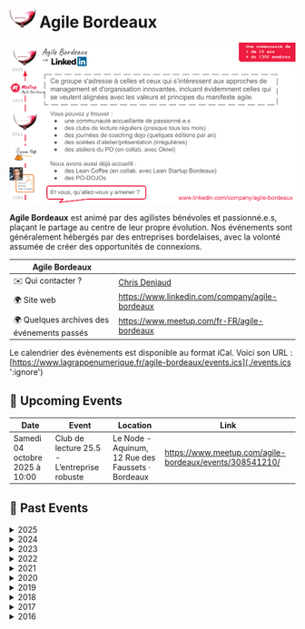 # ![](./logo_agile_bordeaux_10.png) Agile Bordeaux 
![resume](./resume_agile_bordeaux.png)

**Agile Bordeaux** est animé par des agilistes bénévoles et passionné.e.s, plaçant le partage au centre de leur propre évolution.
Nos événements sont généralement hébergés par des entreprises bordelaises, avec la volonté assumée de créer des opportunités de connexions.
 

| Agile Bordeaux              |    |
| ------------------------------ | --- |
| ✉️ Qui contacter ?              | [Chris Deniaud](mailto:agilite@deniaud.eu) |
| 🌍 Site web                    | https://www.linkedin.com/company/agile-bordeaux |
| 🌍 Quelques archives des événements passés  | https://www.meetup.com/fr-FR/agile-bordeaux |

Le calendrier des évènements est disponible au format iCal.
Voici son URL : [https://www.lagrappenumerique.fr/agile-bordeaux/events.ics](./events.ics ':ignore')

<!-- EVENTS:START -->
## 📅 Upcoming Events

| Date | Event | Location | Link |
|------|--------|----------|------|
| Samedi 04 octobre 2025 à 10:00 | Club de lecture 25.5 - L’entreprise robuste | Le Node - Aquinum, 12 Rue des Faussets · Bordeaux | https://www.meetup.com/agile-bordeaux/events/308541210/ |

## 📆 Past Events

<details>
<summary>2025</summary>

| Date | Event | Location | Link |
|------|--------|----------|------|
| Mercredi 17 septembre 2025 à 18:30 | La Bière Agile de Bordeaux | Le Cornichon - 1 Quai Richelieu, 33000 Bordeaux | https://www.linkedin.com/events/bi-reagilebordeaux7371811827380391936/ |
| Mardi 16 septembre 2025 à 18:30 | Soirée Serious Game | Capgemini, 19 All. James Watt · MERIGNAC - Bâtiment D - 2e étage | https://www.meetup.com/agile-bordeaux/events/309810368/ |
| Samedi 06 septembre 2025 à 10:00 | Club de lecture 25.4 - Les livres de l’été | Le Node - Aquinum, 12 Rue des Faussets · Bordeaux | https://www.meetup.com/agile-bordeaux/events/308541098/ |
| Samedi 14 juin 2025 à 10:00 | Club de lecture 25.3 - Ecotopia | Lieu-dit Jambriaud à Saint-Hilaire d'Estissac | https://www.meetup.com/agile-bordeaux/events/307181506/? |
| Samedi 05 avril 2025 à 10:00 | Club de lecture 25.2 - Petit manuel de résistance contemporaine | 12 Rue des Faussets, Bordeaux | https://www.meetup.com/agile-bordeaux/events/306121267/ |
| Jeudi 13 mars 2025 à 18:30 | Scrum ET Kanban - L’alliage résilient de l’amélioration continue de vos produits | 12 Rue des Faussets, Bordeaux | https://www.meetup.com/agile-bordeaux/events/305865751/ |
| Samedi 15 février 2025 à 09:00 | Coaching Dojo 25.1 | 13 Rue Archimède, Mérignac | https://www.meetup.com/agile-bordeaux/events/305095745/ |
| Samedi 08 février 2025 à 10:00 | Club de lecture 25.1 - Nexus | 12 Rue des Faussets, Bordeaux | https://www.meetup.com/agile-bordeaux/events/305223231/ |
</details>

<details>
<summary>2024</summary>

| Date | Event | Location | Link |
|------|--------|----------|------|
| Samedi 30 novembre 2024 à 10:00 | Club de lecture 24.8 - Une sacrée envie de foutre le bordel | 12 Rue des Faussets, Bordeaux | https://www.meetup.com/agile-bordeaux/events/303986394/ |
| Samedi 05 octobre 2024 à 10:00 | Club de lecture 24.7 - Dans le cerveau des champions | 12 Rue des Faussets, Bordeaux | https://www.meetup.com/agile-bordeaux/events/302002220/ |
| Samedi 07 septembre 2024 à 10:00 | Club de lecture 24.6 - Les livres de l’été | 12 Rue des Faussets, Bordeaux | https://www.meetup.com/agile-bordeaux/events/302002044/ |
| Samedi 29 juin 2024 à 09:00 | Coaching Dojo Juin | 44 Rue Lucien Faure, Bordeaux | https://www.meetup.com/agile-bordeaux/events/301323388/ |
| Samedi 15 juin 2024 à 10:00 | Club de lecture 24.5 - Pour en finir avec le machin | 12 Rue des Faussets, Bordeaux | https://www.meetup.com/agile-bordeaux/events/301013894/ |
| Mardi 07 mai 2024 à 19:00 | Atelier du PO #6 : Mission anti-sabotage | 10 Pl. Saint-Christoly, Bordeaux | https://www.meetup.com/agile-bordeaux/events/300755558/ |
| Samedi 04 mai 2024 à 10:00 | Club de lecture 24.4 - Changer d’altitude | 12 Rue des Faussets, Bordeaux | https://www.meetup.com/agile-bordeaux/events/299362757/ |
| Samedi 23 mars 2024 à 09:30 | Club de lecture 24.3 - La boîte à outils de la méthode OKR | Online | https://www.meetup.com/agile-bordeaux/events/298848223/ |
| Samedi 16 mars 2024 à 09:00 | Coaching Dojo Mars | 17 Quai Louis XVIII, Bordeaux | https://www.meetup.com/agile-bordeaux/events/299213788/ |
| Mercredi 13 mars 2024 à 19:00 | Atelier du PO #5 : Lean Coffee | 10 Pl. Saint-Christoly, Bordeaux | https://www.meetup.com/agile-bordeaux/events/299637290/ |
| Mardi 27 février 2024 à 19:00 | Agile Bordeaux 24.1 | 1 Av. Henri Becquerel, Mérignac | https://www.meetup.com/agile-bordeaux/events/298910561/ |
| Samedi 10 février 2024 à 10:00 | Club de lecture 24.2 - Agile conversations | 12 Rue des Faussets, Bordeaux | https://www.meetup.com/agile-bordeaux/events/297716202/ |
| Mercredi 31 janvier 2024 à 19:00 | Atelier du PO #4 : L'évolution du PO : du tacticien au stratège | Online | https://www.meetup.com/agile-bordeaux/events/298588040/ |
| Samedi 13 janvier 2024 à 10:00 | Club de lecture 24.1 - Les livres des vacances | 12 Rue des Faussets, Bordeaux | https://www.meetup.com/agile-bordeaux/events/295798791/ |
</details>

<details>
<summary>2023</summary>

| Date | Event | Location | Link |
|------|--------|----------|------|
| Mercredi 13 décembre 2023 à 19:00 | Atelier du PO #3 - Demoribo : l'art de la pratique de la démo agile | 10 Pl. Saint-Christoly, Bordeaux | https://www.meetup.com/agile-bordeaux/events/297759784/ |
| Samedi 18 novembre 2023 à 10:00 | Club de lecture 23.7 - Vivre avec son passé | 12 Rue des Faussets, Bordeaux | https://www.meetup.com/agile-bordeaux/events/296337309/ |
| Mercredi 15 novembre 2023 à 18:30 | Atelier du PO #2 - S'essayer à l'eXtreme quotation | 44 Rue Barreyre, Bordeaux | https://www.meetup.com/agile-bordeaux/events/297211586/ |
| Mardi 10 octobre 2023 à 19:00 | Atelier du PO #1 - Découvrir les bases de l'UX / UI | Place Saint Christoly, Bordeaux | https://www.meetup.com/agile-bordeaux/events/293450726/ |
| Samedi 23 septembre 2023 à 10:00 | Club de lecture 23.6 - Réparer les Histoires | 12 Rue des Faussets, Bordeaux | https://www.meetup.com/agile-bordeaux/events/294707236/ |
| Samedi 26 août 2023 à 10:00 | Club de lecture 23.5 - Les livres de l’été | 12 Rue des Faussets, Bordeaux | https://www.meetup.com/agile-bordeaux/events/294707074/ |
| Samedi 17 juin 2023 à 10:00 | Club de lecture 23.4 - La cinquième discipline | 12 Rue des Faussets, Bordeaux | https://www.meetup.com/agile-bordeaux/events/293404784/ |
| Samedi 22 avril 2023 à 10:00 | Club de lecture 23.3 - Moi, toi, nous, petit traité des influences réciproques | 12 Rue des Faussets, Bordeaux | https://www.meetup.com/agile-bordeaux/events/291918981/ |
| Samedi 25 février 2023 à 10:00 | Club de lecture 23.2 - Éloge de l'inattendu | 12 Rue des Faussets, Bordeaux | https://www.meetup.com/agile-bordeaux/events/291402181/ |
| Samedi 28 janvier 2023 à 10:00 | Club de lecture 23.1 - Ne coupez jamais la poire en deux | 12 Rue des Faussets, Bordeaux | https://www.meetup.com/agile-bordeaux/events/290269432/ |
</details>

<details>
<summary>2022</summary>

| Date | Event | Location | Link |
|------|--------|----------|------|
| Samedi 03 décembre 2022 à 10:00 | Club de lecture 22.6 - Théorie U, l'essentiel | 12 Rue des Faussets, Bordeaux | https://www.meetup.com/agile-bordeaux/events/288650730/ |
| Samedi 17 septembre 2022 à 10:00 | Club de lecture 22.5 - Coacher avec l’Appreciative Inquiry | 12 Rue des Faussets, Bordeaux | https://www.meetup.com/agile-bordeaux/events/286846272/ |
| Samedi 18 juin 2022 à 10:00 | Club de lecture 22.4 - Coacher les émotions | 12 Rue des Faussets, Bordeaux | https://www.meetup.com/agile-bordeaux/events/285883383/ |
| Mardi 14 juin 2022 à 18:30 | Découvrir le rôle de Product Owner par la pratique et en aidant les autres. | Online | https://www.meetup.com/agile-bordeaux/events/285783764/ |
| Samedi 07 mai 2022 à 10:00 | Club de lecture 22.3 - Optimisez votre équipe | 12 Rue des Faussets, Bordeaux | https://www.meetup.com/agile-bordeaux/events/284996319/ |
| Samedi 26 mars 2022 à 10:00 | Club de lecture 22.2 - Vous allez commettre une terrible erreur | 12 Rue des Faussets, Bordeaux | https://www.meetup.com/agile-bordeaux/events/283944840/ |
| Samedi 29 janvier 2022 à 10:00 | Club de lecture 22.1 - Team Topologies | 12 Rue des Faussets, Bordeaux | https://www.meetup.com/agile-bordeaux/events/282590209/ |
</details>

<details>
<summary>2021</summary>

| Date | Event | Location | Link |
|------|--------|----------|------|
| Samedi 20 novembre 2021 à 10:00 | Club de lecture 21.7 - Les vertus de l’échec | 12 Rue des Faussets, Bordeaux | https://www.meetup.com/agile-bordeaux/events/280890878/ |
| Samedi 18 septembre 2021 à 10:00 | Club de lecture 21.6 - Que faire des cons ? | 21 Rue Grateloup, Bordeaux | https://www.meetup.com/agile-bordeaux/events/278697415/ |
| Samedi 05 juin 2021 à 10:00 | Club de lecture 21.5 - La dynamique des groupes | 21 Rue Grateloup, Bordeaux | https://www.meetup.com/agile-bordeaux/events/278079384/ |
| Samedi 08 mai 2021 à 10:00 | Club de lecture 21.4 - Le thérapeute et le philosophe | 21 Rue Grateloup, Bordeaux | https://www.meetup.com/agile-bordeaux/events/277263118/ |
| Mardi 13 avril 2021 à 18:30 | Rupture Douce Saison 007 - Rétro-Confinement - Rencontre avec les auteurs | Online | https://www.meetup.com/agile-bordeaux/events/277286242/ |
| Samedi 20 mars 2021 à 10:00 | Club de lecture 21.3 - L'espèce fabulatrice | Online | https://www.meetup.com/agile-bordeaux/events/276525708/ |
| Samedi 20 février 2021 à 10:00 | Club de lecture 21.2 -  La logique de l'acouphène | Online | https://www.meetup.com/agile-bordeaux/events/275827555/ |
| Jeudi 04 février 2021 à 18:30 | Découvrir le rôle de Product Owner par la pratique et en aidant les autres. | Online | https://www.meetup.com/agile-bordeaux/events/275710937/ |
| Samedi 16 janvier 2021 à 10:00 | Club de lecture 21.1 - La posture juste | Online | https://www.meetup.com/agile-bordeaux/events/274884100/ |
</details>

<details>
<summary>2020</summary>

| Date | Event | Location | Link |
|------|--------|----------|------|
| Samedi 19 décembre 2020 à 10:00 | Club de lecture 20.6 - Ecoute, petit homme ! | Online | https://www.meetup.com/agile-bordeaux/events/274774397/ |
| Samedi 21 novembre 2020 à 10:00 | Club de lecture 20.5 - L'approche systémique | Online | https://www.meetup.com/agile-bordeaux/events/273366174/ |
| Samedi 12 septembre 2020 à 09:30 | Club de lecture 20.4 - Coacher avec l’approche narrative | 12 Rue des Faussets, Bordeaux | https://www.meetup.com/agile-bordeaux/events/272108470/ |
| Samedi 27 juin 2020 à 09:00 | Coaching Dojo 20.2 - Special Online | Online | https://www.meetup.com/agile-bordeaux/events/271203421/ |
| Samedi 06 juin 2020 à 09:30 | Club de lecture 20.3 - Notre corps ne ment jamais | Online | https://www.meetup.com/agile-bordeaux/events/270256889/ |
| Samedi 18 avril 2020 à 09:30 | Club de lecture 20.2 - La dynamique des équipes et l'intelligence collective | Online | https://www.meetup.com/agile-bordeaux/events/269028247/ |
| Samedi 22 février 2020 à 09:30 | Club de lecture 20.1 - Questionnez Mieux et Gagnez en Leadership | AQUINUM C/O Le Node - 12 rue des Faussets - 33000 Bordeaux, Bordeaux  | https://www.meetup.com/agile-bordeaux/events/266947585/ |
| Samedi 25 janvier 2020 à 09:00 | Coaching Dojo 20.1 | 11 Av. Henri Becquerel, Mérignac | https://www.meetup.com/agile-bordeaux/events/266214311/ |
</details>

<details>
<summary>2019</summary>

| Date | Event | Location | Link |
|------|--------|----------|------|
| Samedi 30 novembre 2019 à 09:30 | Club de lecture 19.5 - La spirale dynamique  | AQUINUM C/O Le Node - 12 rue des Faussets - 33000 Bordeaux, Bordeaux  | https://www.meetup.com/agile-bordeaux/events/265397378/ |
| Samedi 28 septembre 2019 à 09:30 | Club de lecture 19.4 - La nuit j’écrirai des soleils | AQUINUM C/O Le Node - 12 rue des Faussets - 33000 Bordeaux, Bordeaux  | https://www.meetup.com/agile-bordeaux/events/262665679/ |
| Samedi 14 septembre 2019 à 09:00 | Coaching Dojo 19.1 | 1 cours Xavier Arnozan, Bordeaux | https://www.meetup.com/agile-bordeaux/events/260531263/ |
| Samedi 15 juin 2019 à 09:30 | Club de lecture 19.3 - À nous la liberté | AQUINUM C/O Le Node - 12 rue des Faussets - 33000 Bordeaux, Bordeaux  | https://www.meetup.com/agile-bordeaux/events/258815870/ |
| Jeudi 06 juin 2019 à 18:45 | Agile Bordeaux 19.2 | 120 Quai de Bacalan, Bordeaux | https://www.meetup.com/agile-bordeaux/events/261328959/ |
| Samedi 23 mars 2019 à 09:30 | Club de lecture 19.2 - Découvrir un sens à sa vie  | AQUINUM C/O Le Node - 12 rue des Faussets - 33000 Bordeaux, Bordeaux  | https://www.meetup.com/agile-bordeaux/events/258813843/ |
| Samedi 02 février 2019 à 09:30 | Club de lecture 19.1 - Start With Why | AQUINUM C/O Le Node - 12 rue des Faussets - 33000 Bordeaux, Bordeaux  | https://www.meetup.com/agile-bordeaux/events/257027302/ |
| Jeudi 24 janvier 2019 à 19:00 | Agile Bordeaux 19.1 | 19 Allée James Watt, MERIGNAC | https://www.meetup.com/agile-bordeaux/events/257289336/ |
</details>

<details>
<summary>2018</summary>

| Date | Event | Location | Link |
|------|--------|----------|------|
| Vendredi 14 décembre 2018 à 09:00 | Lean Coffee @ CoolWorking | 9 rue de Condé, Bordeaux | https://www.meetup.com/agile-bordeaux/events/256836472/ |
| Samedi 01 décembre 2018 à 09:30 | Club de lecture 18.5 - Changing Your Team From The Inside | AQUINUM C/O Le Node - 12 rue des Faussets - 33000 Bordeaux, Bordeaux  | https://www.meetup.com/agile-bordeaux/events/255454948/ |
| Vendredi 19 octobre 2018 à 09:00 | Lean Coffee @ CoolWorking | 9 rue de Condé, Bordeaux | https://www.meetup.com/agile-bordeaux/events/255449522/ |
| Samedi 06 octobre 2018 à 09:30 | Club de lecture 18.4 - The Happiness Equation | AQUINUM C/O Le Node - 12 rue des Faussets - 33000 Bordeaux, Bordeaux  | https://www.meetup.com/agile-bordeaux/events/252773386/ |
| Samedi 15 septembre 2018 à 09:00 | Coaching Dojo 18.2 | Immeuble grand angle, 25 avenue Perie, Bruges | https://www.meetup.com/agile-bordeaux/events/251155460/ |
| Samedi 30 juin 2018 à 09:30 | Club de lecture 18.3 - Coaching Agile | AQUINUM C/O Le Node - 12 rue des Faussets - 33000 Bordeaux, Bordeaux  | https://www.meetup.com/agile-bordeaux/events/250678700/ |
| Samedi 28 avril 2018 à 09:30 | Club de lecture 18.2 | AQUINUM C/O Le Node - 12 rue des Faussets - 33000 Bordeaux, Bordeaux  | https://www.meetup.com/agile-bordeaux/events/249376904/ |
| Samedi 10 mars 2018 à 09:30 | Club de lecture 18.1 | AQUINUM C/O Le Node - 12 rue des Faussets - 33000 Bordeaux, Bordeaux  | https://www.meetup.com/agile-bordeaux/events/247286123/ |
| Samedi 03 mars 2018 à 09:00 | Coaching Dojo 18.1 | 28 Avenue Léonard de Vinci, Pessac | https://www.meetup.com/agile-bordeaux/events/246239159/ |
| Lundi 05 février 2018 à 19:00 | PODOJO Bordeaux #03 |  21 chemin du plantey, Gradignan | https://www.meetup.com/agile-bordeaux/events/246787523/ |
| Jeudi 25 janvier 2018 à 19:00 | Agile Bordeaux 18.1 | 23 avenue de Léonard de Vinci, PESSAC | https://www.meetup.com/agile-bordeaux/events/245813517/ |
</details>

<details>
<summary>2017</summary>

| Date | Event | Location | Link |
|------|--------|----------|------|
| Mercredi 08 novembre 2017 à 19:00 | Club de lecture de novembre | 4 Cours Pasteur, Bordeaux | https://www.meetup.com/agile-bordeaux/events/244046292/ |
| Jeudi 05 octobre 2017 à 19:00 | PODOJO Bordeaux #02 | 23 chemin de marticot, cestas | https://www.meetup.com/agile-bordeaux/events/242640113/ |
| Samedi 30 septembre 2017 à 09:00 | Coaching Dojo 17.3 | Immeuble grand angle, 25 avenue Perie, Bruges | https://www.meetup.com/agile-bordeaux/events/241093981/ |
| Mercredi 28 juin 2017 à 19:00 | Club de lecture de juin | 4 Cours Pasteur, Bordeaux | https://www.meetup.com/agile-bordeaux/events/240370727/ |
| Samedi 17 juin 2017 à 09:00 | Coaching Dojo 17.2 | Immeuble grand angle, 25 avenue Perie, Bruges | https://www.meetup.com/agile-bordeaux/events/237430705/ |
| Jeudi 01 juin 2017 à 19:00 | 1er PODOJO Bordeaux | 38B Allée de Mégévie, 33170 Gradignan, Gradignan | https://www.meetup.com/agile-bordeaux/events/239292968/ |
| Jeudi 06 avril 2017 à 19:00 | Agile Bordeaux 17.1 | 27 Avenue de la Poterie, Gradignan | https://www.meetup.com/agile-bordeaux/events/238642143/ |
| Mardi 04 avril 2017 à 19:00 | Club de lecture d'Avril | 14 Bis Rue Duffour Dubergier, Bordeaux, Bordeaux | https://www.meetup.com/agile-bordeaux/events/237956575/ |
| Samedi 18 février 2017 à 10:00 | Club de lecture de Février | 14 Bis Rue Duffour Dubergier, Bordeaux, Bordeaux | https://www.meetup.com/agile-bordeaux/events/236603347/ |
| Samedi 14 janvier 2017 à 09:00 | Coaching Dojo 17.1 | 13 Avenue Neil Armstrong, 33700 Mérignac, Bordeaux | https://www.meetup.com/agile-bordeaux/events/235134649/ |
</details>

<details>
<summary>2016</summary>

| Date | Event | Location | Link |
|------|--------|----------|------|
| Samedi 17 décembre 2016 à 09:30 | Club de lecture de Décembre | 14 Bis Rue Duffour Dubergier, Bordeaux | https://www.meetup.com/agile-bordeaux/events/235327204/ |
| Jeudi 08 décembre 2016 à 19:00 | Agile Bordeaux 16.3 | 38B Allée Megevie, gradignan | https://www.meetup.com/agile-bordeaux/events/235472479/ |
| Lundi 17 octobre 2016 à 19:00 | (Lean) Startup (Agile) night - inscription sur le groupe Lean Startup Bordeaux | 26 rue Esprit des Lois, Bordeaux | https://www.meetup.com/agile-bordeaux/events/234663839/ |
| Samedi 15 octobre 2016 à 09:30 | Club de lecture | 14 Bis Rue Duffour Dubergier, Bordeaux | https://www.meetup.com/agile-bordeaux/events/234571728/ |
| Samedi 30 avril 2016 à 09:30 | Coaching Dojo 16.2 | Avenue René Cassin, MERIGNAC | https://www.meetup.com/agile-bordeaux/events/228982013/ |
| Samedi 02 avril 2016 à 09:30 | Club de Lecture | 4 Cours Pasteur, Bordeaux | https://www.meetup.com/agile-bordeaux/events/228153250/ |
| Mardi 29 mars 2016 à 18:30 | Agile Bordeaux 16.2 | 140, avenue du 11 Novembre, Blanquefort | https://www.meetup.com/agile-bordeaux/events/228059408/ |
| Samedi 30 janvier 2016 à 09:30 | Coaching Dojo 16.1 | Avenue René Cassin, MERIGNAC | https://www.meetup.com/agile-bordeaux/events/227883030/ |
| Samedi 16 janvier 2016 à 09:30 | Club de Lecture "What's Next?" | 4 Cours Pasteur, Bordeaux | https://www.meetup.com/agile-bordeaux/events/227364116/ |
| Mardi 12 janvier 2016 à 18:30 | Agile Bordeaux 16.1 (ce qui était le ScrumWine) | 18 rue Sainte Colombe, Bordeaux | https://www.meetup.com/agile-bordeaux/events/227009931/ |
</details>
<!-- EVENTS:END -->
